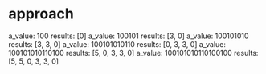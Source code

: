 # approach

a_value: 100 results: [0]
a_value: 100101 results: [3, 0]
a_value: 100101010 results: [3, 3, 0]
a_value: 100101010110 results: [0, 3, 3, 0]
a_value: 100101010110100 results: [5, 0, 3, 3, 0]
a_value: 100101010110100100 results: [5, 5, 0, 3, 3, 0]
